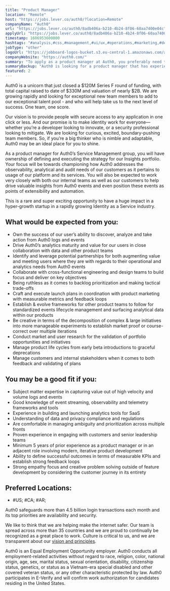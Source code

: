 ```yaml
---
title: "Product Manager"
location: "Remote"
host: "https://jobs.lever.co/auth0/?location=Remote"
companyName: "Auth0"
url: "https://jobs.lever.co/auth0/8adb406a-b210-4b24-8f06-60aa7400e04c"
applyUrl: "https://jobs.lever.co/auth0/8adb406a-b210-4b24-8f06-60aa7400e04c/apply"
timestamp: 1606953600000
hashtags: "#analysis,#css,#management,#ui/ux,#operations,#marketing,#devsec"
jobType: "other"
logoUrl: "https://jobboard-logos-bucket.s3.eu-central-1.amazonaws.com/auth0"
companyWebsite: "https://auth0.com/"
summary: "To apply as a product manager at Auth0, you preferably need to have 5 years of prior experience as a product manager or in an adjacent role involving modern, iterative product development."
summaryBackup: "Auth0 is looking for a product manager that has experience in: #marketing, #devsec, #analysis."
featured: 2
---
```


Auth0 is a unicorn that just closed a $120M Series F round of funding, with total capital raised to date of $330M and valuation of nearly $2B. We are growing rapidly and looking for exceptional new team members to add to our exceptional talent pool - and who will help take us to the next level of success. One team, one score. 

Our vision is to provide people with secure access to any application in one click or less. And our promise is to make identity work for everyone—whether you’re a developer looking to innovate, or a security professional looking to mitigate. We are looking for curious, excited, boundary-pushing team members. So, if you’re a big thinker who is nimble and adaptable, Auth0 may be an ideal place for you to shine.

As a product manager for Auth0’s Service Management group, you will have ownership of defining and executing the strategy for our Insights portfolio. Your focus will be towards championing how Auth0 addresses the observability, analytical and audit needs of our customers as it pertains to usage of our platform and its services. You will also be expected to work very closely with both our internal teams as well as our customers to help drive valuable insights from Auth0 events and even position these events as points of extensibility and automation.

This is a rare and super exciting opportunity to have a huge impact in a hyper-growth startup in a rapidly growing Identity as a Service industry.

## What would be expected from you:

*   Own the success of our user’s ability to discover, analyze and take action from Auth0 logs and events
*   Drive Auth0’s analytics maturity and value for our users in close collaboration with data and other product teams
*   Identify and leverage potential partnerships for both augmenting value and meeting users where they are with regards to their operational and analytics needs from Auth0 events
*   Collaborate with cross-functional engineering and design teams to build focus and deliver on key objectives
*   Being ruthless as it comes to backlog prioritization and making tactical trade-offs
*   Craft and execute launch plans in coordination with product marketing with measurable metrics and feedback loops
*   Establish & evolve frameworks for other product teams to follow for standardized events lifecycle management and surfacing analytical data within our products
*   Be creative in terms of the decomposition of complex & large initiatives into more manageable experiments to establish market proof or course-correct over multiple iterations
*   Conduct market and user research for the validation of portfolio opportunities and initiatives
*   Manage product life cycles from early beta introductions to graceful deprecations
*   Manage customers and internal stakeholders when it comes to both feedback and validating of plans

## You may be a good fit if you:

*   Subject matter expertise in capturing value out of high velocity and volume logs and events
*   Good knowledge of event streaming, observability and telemetry frameworks and tools
*   Experience in building and launching analytics tools for SaaS
*   Understanding of data and privacy compliance and regulations
*   Are comfortable in managing ambiguity and prioritization across multiple fronts
*   Proven experience in engaging with customers and senior leadership teams
*   Minimum 5 years of prior experience as a product manager or in an adjacent role involving modern, iterative product development
*   Ability to define successful outcomes in terms of measurable KPIs and establish strong feedback loops
*   Strong empathy focus and creative problem solving outside of feature development by considering the customer journey in its entirety

## Preferred Locations:

*   #US; #CA; #AR;

Auth0 safeguards more than 4.5 billion login transactions each month and its top priorities are availability and security.

We like to think that we are helping make the internet safer. Our team is spread across more than 35 countries and we are proud to continually be recognized as a great place to work. Culture is critical to us, and we are transparent about our [vision and principles](https://auth0.com/blog/the-developer-first-identity-platform-auth0-story-and-future). 

Auth0 is an Equal Employment Opportunity employer. Auth0 conducts all employment-related activities without regard to race, religion, color, national origin, age, sex, marital status, sexual orientation, disability, citizenship status, genetics, or status as a Vietnam-era special disabled and other covered veteran status, or any other characteristic protected by law. Auth0 participates in E-Verify and will confirm work authorization for candidates residing in the United States.
